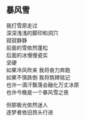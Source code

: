 ## 暴风雪

我打雪原走过  
深深浅浅的脚印和洞穴  
寂寂静静  
前面的雪依然蓬松  
后面的冰慢慢瓷实  
坚硬  
如果冷风吹来 我将奋力奔跑  
如果不慎跌倒 我将筑碑铭记  
也许一滴汗飘落会融化万丈冰原  
也许今晚是一个暴风雪之夜


但那极光依然迷人  
逐梦者依旧昂头行进

>
